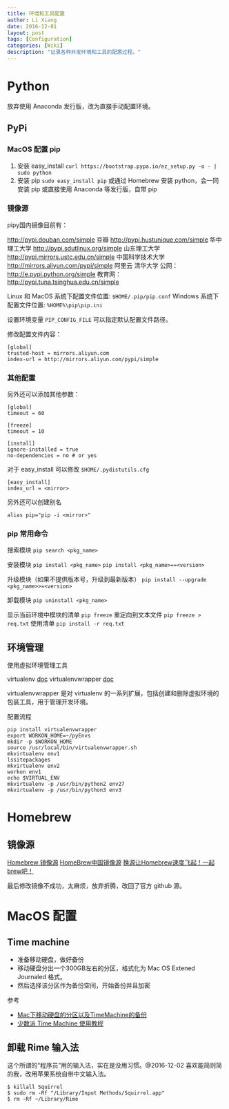 ```yaml
---
title: 环境和工具配置
author: Li Xiang
date: 2016-12-01
layout: post
tags: [Configuration]
categories: [Wiki]
description: "记录各种开发环境和工具的配置过程。"
---
```


# Python

放弃使用 Anaconda 发行版，改为直接手动配置环境。

## PyPi

### MacOS 配置 pip

1. 安装 easy_install
`curl https://bootstrap.pypa.io/ez_setup.py -o - | sudo python`
2. 安装 pip
`sudo easy_install pip`
或通过 Homebrew 安装 python，会一同安装 pip
或直接使用 Anaconda 等发行版，自带 pip

### 镜像源

pipy国内镜像目前有：

http://pypi.douban.com/simple  豆瓣
http://pypi.hustunique.com/simple  华中理工大学
http://pypi.sdutlinux.org/simple  山东理工大学
http://pypi.mirrors.ustc.edu.cn/simple  中国科学技术大学
http://mirrors.aliyun.com/pypi/simple 阿里云
清华大学
公网：http://e.pypi.python.org/simple
教育网：http://pypi.tuna.tsinghua.edu.cn/simple

Linux 和 MacOS 系统下配置文件位置: `$HOME/.pip/pip.conf`
Windows 系统下配置文件位置: `%HOME%\pip\pip.ini`

设置环境变量 `PIP_CONFIG_FILE` 可以指定默认配置文件路径。

修改配置文件内容：
```
[global]
trusted-host = mirrors.aliyun.com
index-url = http://mirrors.aliyun.com/pypi/simple
```

### 其他配置

另外还可以添加其他参数：

```
[global]
timeout = 60

[freeze]
timeout = 10

[install]
ignore-installed = true
no-dependencies = no # or yes
```

对于 easy_install 可以修改 `$HOME/.pydistutils.cfg`

```
[easy_install]
index_url = <mirror>
```

另外还可以创建别名

```
alias pip="pip -i <mirror>"
```

### pip 常用命令

搜索模块
`pip search <pkg_name>`

安装模块
`pip install <pkg_name>`
`pip install <pkg_name>==<version>`

升级模块（如果不提供版本号，升级到最新版本）
`pip install --upgrade <pkg_name>>=<version>`

卸载模块
`pip uninstall <pkg_name>`

显示当前环境中模块的清单
`pip freeze`
重定向到文本文件
`pip freeze > req.txt`
使用清单
`pip install -r req.txt`

## 环境管理

使用虚拟环境管理工具

virtualenv [doc](https://virtualenv.pypa.io/en/stable/)
virtualenvwrapper [doc](https://virtualenvwrapper.readthedocs.io/en/latest/)

virtualenvwrapper 是对 virtualenv 的一系列扩展，包括创建和删除虚拟环境的包装工具，用于管理开发环境。

配置流程

``` shell
pip install virtualenvwrapper
export WORKON_HOME=~/pyEnvs
mkdir -p $WORKON_HOME
source /usr/local/bin/virtualenvwrapper.sh
mkvirtualenv env1
lssitepackages
mkvirtualenv env2
workon env1
echo $VIRTUAL_ENV
mkvirtualenv -p /usr/bin/python2 env27
mkvirtualenv -p /usr/bin/python3 env3
```

# Homebrew

## 镜像源

[Homebrew 镜像源](http://heepo.github.io/%E5%B7%A5%E5%85%B7/2015/08/05/Homebrew-Mirror-Links.html)
[HomeBrew中国镜像源](http://blog.haohtml.com/archives/16915)
[换源让Homebrew速度飞起！一起brew吧！](https://maomihz.com/2016/06/tutorial-6/)

最后修改镜像不成功，太麻烦，放弃折腾，改回了官方 github 源。
# MacOS 配置
## Time machine

- 准备移动硬盘，做好备份
- 移动硬盘分出一个300GB左右的分区，格式化为 Mac OS Extened Journaled 格式。
- 然后选择该分区作为备份空间，开始备份并且加密

参考
- [Mac下移动硬盘的分区以及TimeMachine的备份](http://www.jianshu.com/p/5f8b4d9a8922)
- [少数派 Time Machine 使用教程](http://sspai.com/tag/Time%20Machine)
## 卸载 Rime 输入法

这个所谓的“程序员”用的输入法，实在是没用习惯。@2016-12-02 喜欢能简则简的我，改用苹果系统自带中文输入法。

``` shell
$ killall Squirrel
$ sudo rm -Rf "/Library/Input Methods/Squirrel.app"
$ rm -Rf ~/Library/Rime
```
